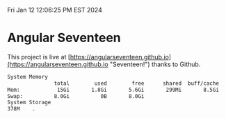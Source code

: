 Fri Jan 12 12:06:25 PM EST 2024

# Angular Seventeen


This project is live at [https://angularseventeen.github.io](https://angularseventeen.github.io "Seventeen!") thanks to Github.

```bash
System Memory
               total        used        free      shared  buff/cache   available
Mem:            15Gi       1.8Gi       5.6Gi       299Mi       8.5Gi        13Gi
Swap:          8.0Gi          0B       8.0Gi
System Storage
378M	.
```
```bash
